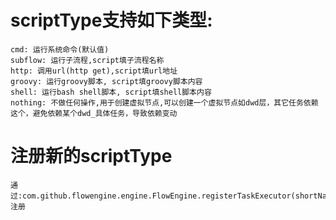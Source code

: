 
# scriptType支持如下类型:
	cmd: 运行系统命令(默认值)
	subflow: 运行子流程,script填子流程名称
	http: 调用url(http get),script填url地址
	groovy: 运行groovy脚本, script填groovy脚本内容
	shell: 运行bash shell脚本, script填shell脚本内容
	nothing: 不做任何操作,用于创建虚拟节点,可以创建一个虚拟节点如dwd层，其它任务依赖这个，避免依赖某个dwd_具体任务，导致依赖变动


# 注册新的scriptType
	通过:com.github.flowengine.engine.FlowEngine.registerTaskExecutor(shortName,TaskExecutor) 注册


